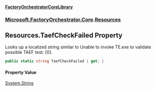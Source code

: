 #### [FactoryOrchestratorCoreLibrary](./FactoryOrchestratorCoreLibrary.md 'FactoryOrchestratorCoreLibrary')
### [Microsoft.FactoryOrchestrator.Core](./Microsoft-FactoryOrchestrator-Core.md 'Microsoft.FactoryOrchestrator.Core').[Resources](./Microsoft-FactoryOrchestrator-Core-Resources.md 'Microsoft.FactoryOrchestrator.Core.Resources')
## Resources.TaefCheckFailed Property
Looks up a localized string similar to Unable to invoke TE.exe to validate possible TAEF test: {0}.  
```csharp
public static string TaefCheckFailed { get; }
```
#### Property Value
[System.String](https://docs.microsoft.com/en-us/dotnet/api/System.String 'System.String')  
